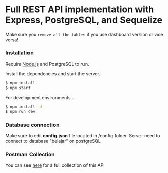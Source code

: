 # Full REST API implementation with Express, PostgreSQL, and Sequelize

Make sure you `remove all the tables` if you use dashboard version or vice versa!

### Installation

Require [Node.js](https://nodejs.org/) and PostgreSQL to run.

Install the dependencies and start the server.

```sh
$ npm install
$ npm start
```

For development environments...

```sh
$ npm install -d
$ npm run dev
```

### Database connection

Make sure to edit **config.json** file located in /config folder. Server need to connect to database "belajar" on postgreSQL

### Postman Collection

You can see [here](https://www.getpostman.com/collections/d149c06da03a2591abf8) for a full collection of this API
